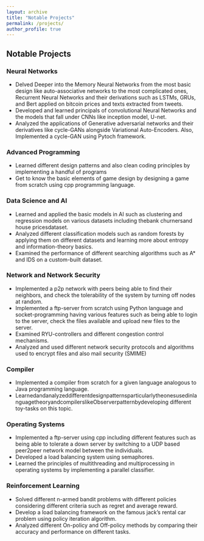 ```yaml
---
layout: archive
title: "Notable Projects"
permalink: /projects/
author_profile: true
---
```



## Notable Projects

### Neural Networks

- Delved Deeper into the Memory Neural Networks from the most basic design like auto-associative networks to the most complicated ones,
    Recurrent Neural Networks and their derivations such as LSTMs, GRUs, and Bert applied on bitcoin prices and texts extracted from tweets.
- Developed and learned principals of convolutional Neural Networks and the models that fall under CNNs like inception model, U-net.
- Analyzed the applications of Generative adversarial networks and their derivatives like cycle-GANs alongside Variational Auto-Encoders. Also,
    Implemented a cycle-GAN using Pytoch framework.

### Advanced Programming

- Learned different design patterns and also clean coding principles by implementing a handful of programs
- Get to know the basic elements of game design by designing a game from scratch using cpp programming language.


### Data Science and AI

- Learned and applied the basic models in AI such as clustering and regression models on various datasets including thebank churnersand
    house pricesdataset.
- Analyzed different classification models such as random forests by applying them on different datasets and learning more about entropy and
    information-theory basics.
- Examined the performance of different searching algorithms such as A* and IDS on a custom-built dataset.

### Network and Network Security

- Implemented a p2p network with peers being able to find their neighbors, and check the tolerability of the system by turning off nodes at
    random.
- Implemented a ftp-server from scratch using Python language and socket-programming having various features such as being able to login to
    the server, check the files available and upload new files to the server.
- Examined RYU-controllers and different congestion control mechanisms.
- Analyzed and used different network security protocols and algorithms used to encrypt files and also mail security (SMIME)

### Compiler

- Implemented a compiler from scratch for a given language analogous to Java programming language.
- LearnedandanalyzeddifferentdesignpatternsparticularlytheonesusedinlanguagetheoryandcompilerslikeObserverpatternbydeveloping
    different toy-tasks on this topic.

### Operating Systems

- Implemented a ftp-server using cpp including different features such as being able to tolerate a down server by switching to a UDP based
    peer2peer network model between the individuals.
- Developed a load balancing system using semaphores.
- Learned the principles of multithreading and multiprocessing in operating systems by implementing a parallel classifier.

### Reinforcement Learning

- Solved different n-armed bandit problems with different policies considering different criteria such as regret and average reward.
- Develop a load balancing framework on the famous jack’s rental car problem using policy iteration algorithm.
- Analyzed different On-policy and Off-policy methods by comparing their accuracy and performance on different tasks.

